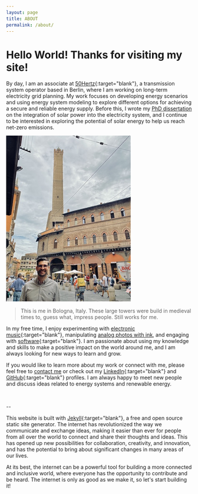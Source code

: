 ```yaml
---
layout: page
title: ABOUT
permalink: /about/
---
```


# Hello World! Thanks for visiting my site! 

By day, I am an associate at [50Hertz](https://www.50hertz.com/en/){:target="blank"}, a transmission system operator based in Berlin, where I am working on long-term electricity grid planning. My work focuses on developing energy scenarios and using energy system modeling to explore different options for achieving a secure and reliable energy supply. Before this, I wrote my [PhD dissertation](/research/) on the integration of solar power into the electricity system, and I continue to be interested in exploring the potential of solar energy to help us reach net-zero emissions.

![Me in front of a high medieval tower in Bologna, Italy](/data/martin2.jpg)

> This is me in Bologna, Italy. These large towers were build in medieval times to, guess what, impress people. Still works for me. 

In my free time, I enjoy experimenting with [electronic music](https://soundcloud.com/0_k/){:target="blank"}, manipulating [analog photos with ink](/scratch/), and engaging with [software](https://github.com/0-k){:target="blank"}. I am passionate about using my knowledge and skills to make a positive impact on the world around me, and I am always looking for new ways to learn and grow.

If you would like to learn more about my work or connect with me, please feel free to [contact me](/contact) or check out my [LinkedIn](https://www.linkedin.com/in/martin-klein-){:target="blank"} and [GitHub](https://github.com/0-k){:target="blank"} profiles. I am always happy to meet new people and discuss ideas related to energy systems and renewable energy.


<br>

--

This website is built with [Jekyll](https://jekyllrb.com/){:target="blank"}, a free and open source static site generator. The internet has revolutionized the way we communicate and exchange ideas, making it easier than ever for people from all over the world to connect and share their thoughts and ideas. This has opened up new possibilities for collaboration, creativity, and innovation, and has the potential to bring about significant changes in many areas of our lives.

At its best, the internet can be a powerful tool for building a more connected and inclusive world, where everyone has the opportunity to contribute and be heard. The internet is only as good as we make it, so let's start building it!
